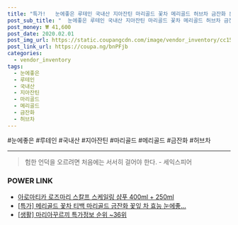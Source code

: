 ```yaml
--- 
title: "특가!   눈에좋은 루테인 국내산 지아잔틴 마리골드 꽃차 메리골드 허브차 금잔화 분말 결명자차..." 
post_sub_title: "  눈에좋은 루테인 국내산 지아잔틴 마리골드 꽃차 메리골드 허브차 금잔화 분말 결명자차 90스틱 스틱 추출물" 
post_money: ₩ 41,600 
post_date: 2020.02.01 
post_img_url: https://static.coupangcdn.com/image/vendor_inventory/cc15/ad68c73a353b52eca25341b8f0929d4c2a0d660d2bf51f407e83e738a432.jpg 
post_link_url: https://coupa.ng/bnPFjb 
categories: 
  - vendor_inventory 
tags: 
  - 눈에좋은 
  - 루테인 
  - 국내산 
  - 지아잔틴 
  - 마리골드 
  - 메리골드 
  - 금잔화 
  - 허브차 
--- 
```

  #눈에좋은 #루테인 #국내산 #지아잔틴 #마리골드 #메리골드 #금잔화 #허브차 
<hr> 

> 험한 언덕을 오르려면 처음에는 서서히 걸어야 한다. - 세익스피어 


### POWER LINK

* <a href="https://blog.naver.com/fasyy4321/221777309651" target="_blank">아로마티카 로즈마리 스칼프 스케일링 샴푸 400ml + 250ml</a>
* <a href="https://blog.naver.com/an0733/221792805140" target="_blank">[특가] 메리골드 꽃차 티백 마리골드 금잔화 꽃잎 차 효능 눈에좋...</a>
* <a href="https://blog.naver.com/sakai111/221779979874" target="_blank"> [생활] 마리아꾸르끼 특가정보 순위 ~36위</a>
